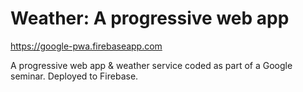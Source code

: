 # Weather: A progressive web app
https://google-pwa.firebaseapp.com

A progressive web app &amp; weather service coded as part of a Google seminar. Deployed to Firebase.
